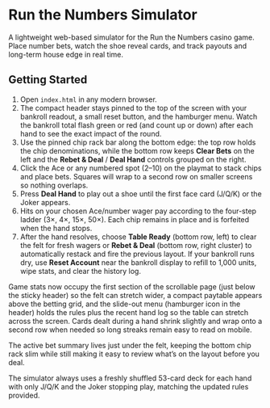 # Run the Numbers Simulator

A lightweight web-based simulator for the Run the Numbers casino game. Place number bets, watch the shoe reveal cards, and track payouts and long-term house edge in real time.

## Getting Started

1. Open `index.html` in any modern browser.
2. The compact header stays pinned to the top of the screen with your bankroll readout, a small reset button, and the hamburger menu. Watch the bankroll total flash green or red (and count up or down) after each hand to see the exact impact of the round.
3. Use the pinned chip rack bar along the bottom edge: the top row holds the chip denominations, while the bottom row keeps **Clear Bets** on the left and the **Rebet & Deal** / **Deal Hand** controls grouped on the right.
4. Click the Ace or any numbered spot (2–10) on the playmat to stack chips and place bets. Squares will wrap to a second row on smaller screens so nothing overlaps.
5. Press **Deal Hand** to play out a shoe until the first face card (J/Q/K) or the Joker appears.
6. Hits on your chosen Ace/number wager pay according to the four-step ladder (3×, 4×, 15×, 50×). Each chip remains in place and is forfeited when the hand stops.
7. After the hand resolves, choose **Table Ready** (bottom row, left) to clear the felt for fresh wagers or **Rebet & Deal** (bottom row, right cluster) to automatically restack and fire the previous layout. If your bankroll runs dry, use **Reset Account** near the bankroll display to refill to 1,000 units, wipe stats, and clear the history log.

Game stats now occupy the first section of the scrollable page (just below the sticky header) so the felt can stretch wider, a compact paytable appears above the betting grid, and the slide-out menu (hamburger icon in the header) holds the rules plus the recent hand log so the table can stretch across the screen. Cards dealt during a hand shrink slightly and wrap onto a second row when needed so long streaks remain easy to read on mobile.

The active bet summary lives just under the felt, keeping the bottom chip rack slim while still making it easy to review what’s on the layout before you deal.

The simulator always uses a freshly shuffled 53-card deck for each hand with only J/Q/K and the Joker stopping play, matching the updated rules provided.
